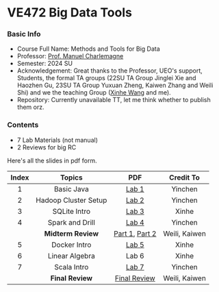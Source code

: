 # VE472 Big Data Tools

### Basic Info

+ Course Full Name: Methods and Tools for Big Data
+ Professor: [Prof. Manuel Charlemagne](https://www.ji.sjtu.edu.cn/about/faculty-staff/faculty-directory/faculty-detail/76/)
+ Semester: 2024 SU
+ Acknowledgement: Great thanks to the Professor, UEO's support, Students, the formal TA groups (22SU TA Group Jinglei Xie and Haozhen Gu, 23SU TA Group Yuxuan Zheng, Kaiwen Zhang and Weili Shi) and we the teaching Group ([Xinhe Wang](https://github.com/h-yyyue) and me).
+ Repository: Currently unavailable TT, let me think whether to publish them orz.

### Contents

+ 7 Lab Materials (not manual)
+ 2 Reviews for big RC

Here's all the slides in pdf form.

|Index|   Topics                                 |   PDF                                |Credit To|
|:---:|:----------------------------------------:|:------------------------------------:|:-------:|
|  1  |Basic Java            |[Lab 1](assets/VE472/Lab1_BasicJava.pdf)                  |Yinchen  |
|  2  |Hadoop Cluster Setup  |[Lab 2](assets/VE472/Lab2_HadoopClusterSetup.pdf)         | Yinchen |
|  3  |SQLite Intro          |[Lab 3](assets/VE472/Lab3_SQLite.pdf)                     | Xinhe   |
|  4  |Spark and Drill       |[Lab 4](assets/VE472/Lab4_SparkAndDrill.pdf)              | Yinchen |
|     |**Midterm Review**    |[Part 1](assets/VE472/Mid1.md), [Part 2](assets/VE472/Mid2.md)| Weili, Kaiwen|
|  5  |Docker Intro          |[Lab 5](assets/VE472/Lab5_DockerIntro.pdf)                | Xinhe   |
|  6  |Linear Algebra        |Lab 6                                                     | Xinhe   |
|  7  |Scala Intro           |[Lab 7](assets/VE472/Lab7_ScalaIntro.pdf)                 | Yinchen |
|     |**Final Review**      |[Final Review](assets/VE472/Final2.md)              | Weili, Kaiwen |
